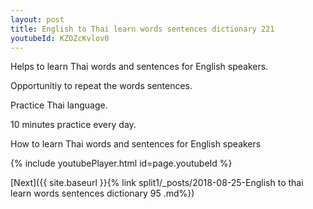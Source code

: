 ```yaml
---
layout: post
title: English to Thai learn words sentences dictionary 221 
youtubeId: KZOZcKvlov0
---
```

 
 
Helps to learn Thai words and sentences for English speakers.

Opportunitiy to repeat the words sentences. 

Practice Thai language. 
 
10 minutes practice every day. 
 
How to learn Thai words and sentences for English speakers 
 
{% include youtubePlayer.html id=page.youtubeId %}
 
 
[Next]({{ site.baseurl }}{% link  split1/_posts/2018-08-25-English to thai learn words sentences dictionary 95 .md%})
 
